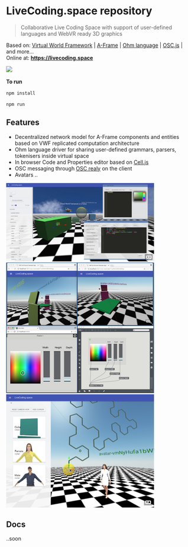 # LiveCoding.space repository

> Collaborative Live Coding Space with support of user-defined languages and WebVR ready 3D graphics

Based on:  [Virtual World Framework](https://github.com/virtual-world-framework/vwf) | [A-Frame](https://aframe.io) | [Ohm language](https://github.com/harc/ohm) | [OSC.js](https://github.com/colinbdclark/osc.js/) | and more...  
Online at: **https://livecoding.space**

![](https://livecoding.space/aframe2/webimg.jpg)

**To run**

```
npm install
```
```
npm run
```

## Features

- Decentralized network model for A-Frame components and entities based on VWF replicated computation architecture
- Ohm language driver for sharing user-defined grammars, parsers, tokenisers inside virtual space
- In browser Code and Properties editor based on [Cell.js](https://github.com/intercellular/cell)
- OSC messaging through [OSC realy](https://github.com/NikolaySuslov/osc-relay-lcs) on the client
- Avatars
..

<img src="./public/doc/images/codeeditor.jpg" width="400">
<br>
<img src="./public/doc/images/osc.jpg" width="400">
<br>
<img src="./public/doc/images/avatar.jpg" width="400">
<br>

## Docs
..soon